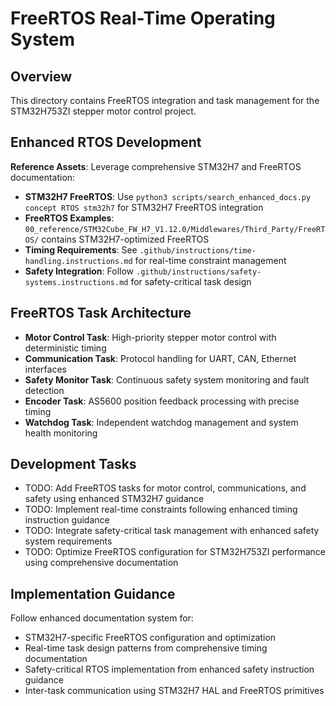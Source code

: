 # FreeRTOS Real-Time Operating System

## Overview
This directory contains FreeRTOS integration and task management for the STM32H753ZI stepper motor control project.

## Enhanced RTOS Development
**Reference Assets**: Leverage comprehensive STM32H7 and FreeRTOS documentation:
- **STM32H7 FreeRTOS**: Use `python3 scripts/search_enhanced_docs.py concept RTOS stm32h7` for STM32H7 FreeRTOS integration
- **FreeRTOS Examples**: `00_reference/STM32Cube_FW_H7_V1.12.0/Middlewares/Third_Party/FreeRTOS/` contains STM32H7-optimized FreeRTOS
- **Timing Requirements**: See `.github/instructions/time-handling.instructions.md` for real-time constraint management
- **Safety Integration**: Follow `.github/instructions/safety-systems.instructions.md` for safety-critical task design

## FreeRTOS Task Architecture
- **Motor Control Task**: High-priority stepper motor control with deterministic timing
- **Communication Task**: Protocol handling for UART, CAN, Ethernet interfaces
- **Safety Monitor Task**: Continuous safety system monitoring and fault detection
- **Encoder Task**: AS5600 position feedback processing with precise timing
- **Watchdog Task**: Independent watchdog management and system health monitoring

## Development Tasks
- TODO: Add FreeRTOS tasks for motor control, communications, and safety using enhanced STM32H7 guidance
- TODO: Implement real-time constraints following enhanced timing instruction guidance
- TODO: Integrate safety-critical task management with enhanced safety system requirements
- TODO: Optimize FreeRTOS configuration for STM32H753ZI performance using comprehensive documentation

## Implementation Guidance
Follow enhanced documentation system for:
- STM32H7-specific FreeRTOS configuration and optimization
- Real-time task design patterns from comprehensive timing documentation
- Safety-critical RTOS implementation from enhanced safety instruction guidance
- Inter-task communication using STM32H7 HAL and FreeRTOS primitives
